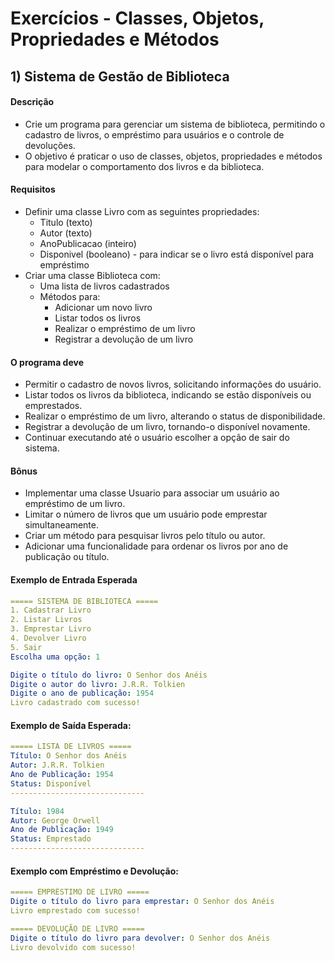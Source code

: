# Exercícios - Classes, Objetos, Propriedades e Métodos

## 1) **Sistema de Gestão de Biblioteca**

#### Descrição

- Crie um programa para gerenciar um sistema de biblioteca, permitindo o cadastro de livros, o empréstimo para usuários e o controle de devoluções. 
- O objetivo é praticar o uso de classes, objetos, propriedades e métodos para modelar o comportamento dos livros e da biblioteca.

#### Requisitos

- Definir uma classe Livro com as seguintes propriedades:
    - Titulo (texto)
    - Autor (texto)
    - AnoPublicacao (inteiro)
    - Disponivel (booleano) - para indicar se o livro está disponível para empréstimo
- Criar uma classe Biblioteca com:
    - Uma lista de livros cadastrados
    - Métodos para:
        - Adicionar um novo livro
        - Listar todos os livros
        - Realizar o empréstimo de um livro
        - Registrar a devolução de um livro

#### O programa deve

- Permitir o cadastro de novos livros, solicitando informações do usuário.
- Listar todos os livros da biblioteca, indicando se estão disponíveis ou emprestados.
- Realizar o empréstimo de um livro, alterando o status de disponibilidade.
- Registrar a devolução de um livro, tornando-o disponível novamente.
- Continuar executando até o usuário escolher a opção de sair do sistema.

#### Bônus

- Implementar uma classe Usuario para associar um usuário ao empréstimo de um livro.
- Limitar o número de livros que um usuário pode emprestar simultaneamente.
- Criar um método para pesquisar livros pelo título ou autor.
- Adicionar uma funcionalidade para ordenar os livros por ano de publicação ou título.

#### Exemplo de Entrada Esperada

~~~yaml
===== SISTEMA DE BIBLIOTECA =====
1. Cadastrar Livro
2. Listar Livros
3. Emprestar Livro
4. Devolver Livro
5. Sair
Escolha uma opção: 1

Digite o título do livro: O Senhor dos Anéis
Digite o autor do livro: J.R.R. Tolkien
Digite o ano de publicação: 1954
Livro cadastrado com sucesso!
~~~

#### Exemplo de Saída Esperada:

~~~yaml
===== LISTA DE LIVROS =====
Título: O Senhor dos Anéis
Autor: J.R.R. Tolkien
Ano de Publicação: 1954
Status: Disponível
------------------------------

Título: 1984
Autor: George Orwell
Ano de Publicação: 1949
Status: Emprestado
------------------------------
~~~

#### Exemplo com Empréstimo e Devolução:

~~~yaml
===== EMPRÉSTIMO DE LIVRO =====
Digite o título do livro para emprestar: O Senhor dos Anéis
Livro emprestado com sucesso!

===== DEVOLUÇÃO DE LIVRO =====
Digite o título do livro para devolver: O Senhor dos Anéis
Livro devolvido com sucesso!
~~~